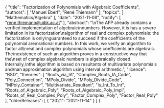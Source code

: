{
    "title": "Factorization of Polynomials with Algebraic Coefficients",
    "authors": [
        "Manuel Eberl",
        "René Thiemann"
    ],
    "topics": [
        "Mathematics/Algebra"
    ],
    "date": "2021-11-08",
    "notify": [
        "rene.thiemann@uibk.ac.at"
    ],
    "abstract": "\nThe AFP already contains a verified implementation of algebraic\nnumbers. However, it is has a severe limitation in its factorization\nalgorithm of real and complex polynomials: the factorization is only\nguaranteed to succeed if the coefficients of the polynomial are\nrational numbers. In this work, we verify an algorithm to factor all\nreal and complex polynomials whose coefficients are algebraic. The\nexistence of such an algorithm proves in a constructive way that the\nset of complex algebraic numbers is algebraically closed. Internally,\nthe algorithm is based on resultants of multivariate polynomials and\nan approximation algorithm using interval arithmetic.",
    "licence": "BSD",
    "theories": [
        "Roots_via_IA",
        "Complex_Roots_IA_Code",
        "Poly_Connection",
        "MPoly_Divide",
        "MPoly_Divide_Code",
        "MPoly_Container",
        "Multivariate_Resultant",
        "Is_Int_To_Int",
        "Roots_of_Algebraic_Poly",
        "Roots_of_Algebraic_Poly_Impl",
        "Roots_of_Real_Complex_Poly",
        "Factor_Complex_Poly",
        "Factor_Real_Poly"
    ],
    "olderReleases": [
        {
            "2021": "2021-11-14"
        }
    ]
}
